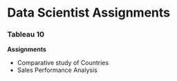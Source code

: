 <h1>Data Scientist Assignments </h1>

<h3>Tableau 10</h3>
 <b>Assignments</b><br>
     <ul>
            <li>Comparative study of Countries</li>
            <li>Sales Performance Analysis</li>
    </ul>
